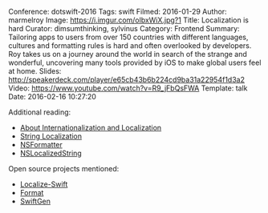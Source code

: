 Conference: dotswift-2016
Tags: swift
Filmed: 2016-01-29
Author: marmelroy
Image: https://i.imgur.com/olbxWiX.jpg?1
Title: Localization is hard
Curator: dimsumthinking, sylvinus
Category: Frontend
Summary: Tailoring apps to users from over 150 countries with different languages, cultures and formatting rules is hard and often overlooked by developers. Roy takes us on a journey around the world in search of the strange and wonderful, uncovering many tools provided by iOS to make global users feel at home.
Slides: http://speakerdeck.com/player/e65cb43b6b224cd9ba31a22954f1d3a2
Video: https://www.youtube.com/watch?v=R9_jFbQsFWA
Template: talk
Date: 2016-02-16 10:27:20


Additional reading:

 - [About Internationalization and Localization](https://developer.apple.com/library/prerelease/ios/documentation/MacOSX/Conceptual/BPInternational/Introduction/Introduction.html)
 - [String Localization](https://www.objc.io/issues/9-strings/string-localization/)
 - [NSFormatter](http://nshipster.com/nsformatter/)
 - [NSLocalized​String](http://nshipster.com/nslocalizedstring/)


Open source projects mentioned:

 - [Localize-Swift](https://github.com/marmelroy/Localize-Swift)
 - [Format](https://github.com/marmelroy/Format)
 - [SwiftGen](https://github.com/AliSoftware/SwiftGen)
